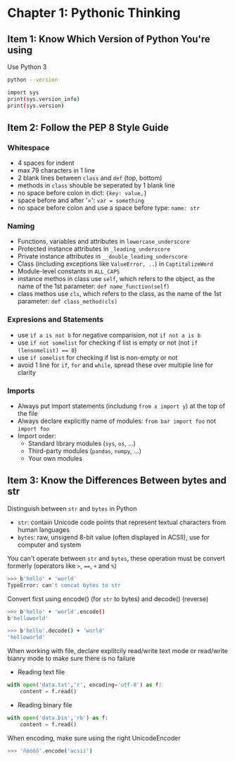 # Chapter 1: Pythonic Thinking

## Item 1: Know Which Version of Python You're using

Use Python 3
```bash
python --version
```
```bash
import sys
print(sys.version_info)
print(sys.version)
```

## Item 2: Follow the PEP 8 Style Guide

### Whitespace
* 4 spaces for indent
* max 79 characters in 1 line
* 2 blank lines between ``class`` and ``def`` (top, bottom)
* methods in ``class`` shouble be seperated by 1 blank line
* no space before colon in dict: ``{key: value,}``
* space before and after '=': ``var = something``
* no space before colon and use a space before type: ``name: str``

### Naming
* Functions, variables and attributes in ``lowercase_underscore``
* Protected instance attributes in ``_leading_underscore``
* Private instance attributes in ``__double_leading_underscore``
* Class (including exceptions like ``ValueError, ..``) in ``CaptitalizeWord``
* Module-level constants in ``ALL_CAPS``
* instance methos in class use ``self``, which refers to the object, as the name of the 1st parameter: ``def name_function(self)``
* class methos use ``cls``, which refers to the class, as the name of the 1st parameter: ``def class_method(cls)``

### Expresions and Statements
* use ``if a is not b`` for negative comparision, not ``if not a is b``
* use ``if not somelist`` for checking if list is empty or not (not ``if (lensomelist) == 0``)
* use ``if somelist`` for checking if list is non-empty or not
* avoid 1 line for ``if``, ``for`` and ``while``, spread these over multiple line for clarity

### Imports
* Always put import statements (includung ``from x import y``) at the top of the file
* Always declare explicitly name of modules: ``from bar import foo`` not ``import foo``
* Import order:
    - Standard library modules (``sys``, ``os``, ...)
    - Third-party modules (``pandas``, ``numpy``, ...)
    - Your own modules

## Item 3: Know the Differences Between bytes and str
Distinguish between ``str`` and ``bytes`` in Python
* ``str``: contain Unicode code points that represent textual characters from human languages
* ``bytes``: raw, unsigend 8-bit value (often displayed in ACSII), use for computer and system

You can't operate between ``str`` and ``bytes``, these operation must be convert formerly (operators like ``>``, ``==``, ``+`` and ``%``)
```bash
>>> b'hello' + 'world'
TypeError: can't concat bytes to str
```
Convert first using encode() (for ``str`` to bytes) and decode() (reverse)
```bash
>>> b'hello' + 'world'.encode()
b'helloworld'
```
```bash
>>> b'hello'.decode() + 'world'
'helloworld'
```

When working with file, declare explitcily read/write text mode or read/write bianry mode to make sure there is no failure
* Reading text file
```python
with open('data.txt','r', encoding='utf-8') as f:
    content = f.read()
```
* Reading binary file
```python
with open('data.bin','rb') as f:
    content = f.read()
```

When encoding, make sure using the right UnicodeEncoder
```bash
>>> 'ñòóôõ'.encode('acsii')

```
